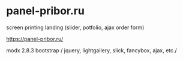 # panel-pribor.ru
screen printing landing (slider, potfolio, ajax order form)

https://panel-pribor.ru/

modx 2.8.3 
bootstrap / jquery, lightgallery, slick, fancybox, ajax, etc./
